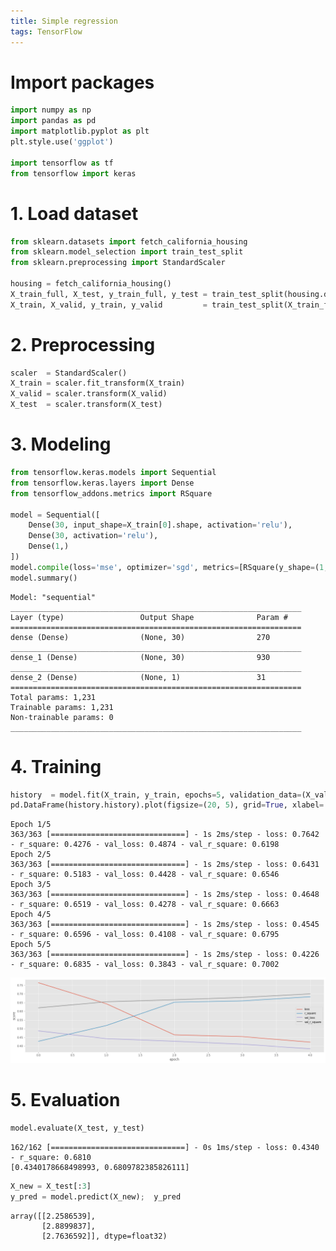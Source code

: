 ```yaml
---
title: Simple regression
tags: TensorFlow
---
```


<!--more-->


# Import packages


```python
import numpy as np
import pandas as pd
import matplotlib.pyplot as plt
plt.style.use('ggplot')

import tensorflow as tf
from tensorflow import keras
```

# 1. Load dataset


```python
from sklearn.datasets import fetch_california_housing
from sklearn.model_selection import train_test_split
from sklearn.preprocessing import StandardScaler

housing = fetch_california_housing()
X_train_full, X_test, y_train_full, y_test = train_test_split(housing.data, housing.target)
X_train, X_valid, y_train, y_valid         = train_test_split(X_train_full, y_train_full)
```

# 2. Preprocessing


```python
scaler  = StandardScaler()
X_train = scaler.fit_transform(X_train)
X_valid = scaler.transform(X_valid)
X_test  = scaler.transform(X_test)
```

# 3. Modeling


```python
from tensorflow.keras.models import Sequential
from tensorflow.keras.layers import Dense
from tensorflow_addons.metrics import RSquare

model = Sequential([
    Dense(30, input_shape=X_train[0].shape, activation='relu'),
    Dense(30, activation='relu'),
    Dense(1,)
])
model.compile(loss='mse', optimizer='sgd', metrics=[RSquare(y_shape=(1,))])
model.summary()
```

    Model: "sequential"
    _________________________________________________________________
    Layer (type)                 Output Shape              Param #
    =================================================================
    dense (Dense)                (None, 30)                270
    _________________________________________________________________
    dense_1 (Dense)              (None, 30)                930
    _________________________________________________________________
    dense_2 (Dense)              (None, 1)                 31
    =================================================================
    Total params: 1,231
    Trainable params: 1,231
    Non-trainable params: 0
    _________________________________________________________________


# 4. Training


```python
history  = model.fit(X_train, y_train, epochs=5, validation_data=(X_valid, y_valid))
pd.DataFrame(history.history).plot(figsize=(20, 5), grid=True, xlabel='epoch', ylabel='score');
```

    Epoch 1/5
    363/363 [==============================] - 1s 2ms/step - loss: 0.7642 - r_square: 0.4276 - val_loss: 0.4874 - val_r_square: 0.6198
    Epoch 2/5
    363/363 [==============================] - 1s 2ms/step - loss: 0.6431 - r_square: 0.5183 - val_loss: 0.4428 - val_r_square: 0.6546
    Epoch 3/5
    363/363 [==============================] - 1s 2ms/step - loss: 0.4648 - r_square: 0.6519 - val_loss: 0.4278 - val_r_square: 0.6663
    Epoch 4/5
    363/363 [==============================] - 1s 2ms/step - loss: 0.4545 - r_square: 0.6596 - val_loss: 0.4108 - val_r_square: 0.6795
    Epoch 5/5
    363/363 [==============================] - 1s 2ms/step - loss: 0.4226 - r_square: 0.6835 - val_loss: 0.3843 - val_r_square: 0.7002




![png](/deprecated/images/2022-03-11-tf-regression/output_9_1.png)



# 5. Evaluation


```python
model.evaluate(X_test, y_test)
```

    162/162 [==============================] - 0s 1ms/step - loss: 0.4340 - r_square: 0.6810
    [0.4340178668498993, 0.6809782385826111]




```python
X_new = X_test[:3]
y_pred = model.predict(X_new);  y_pred
```




    array([[2.2586539],
           [2.8899837],
           [2.7636592]], dtype=float32)
